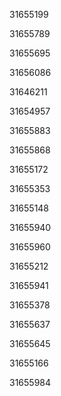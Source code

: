 31655199

31655789

31655695

31656086

31646211

31654957

31655883

31655868

31655172

31655353

31655148

31655940

31655960

31655212

31655941

31655378

31655637

31655645

31655166

31655984

